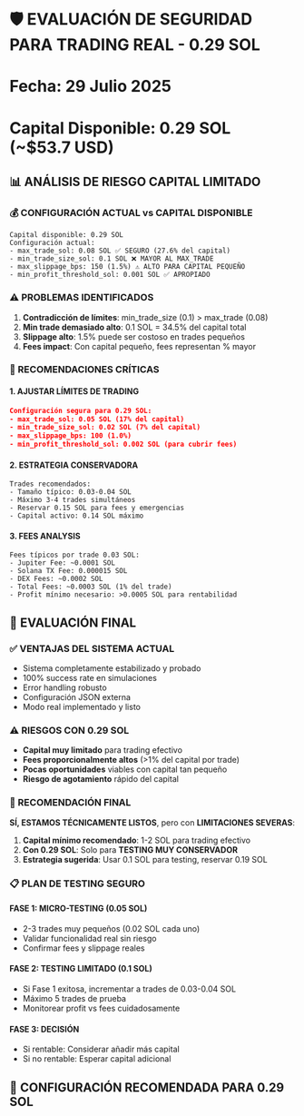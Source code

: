 # 🛡️ EVALUACIÓN DE SEGURIDAD PARA TRADING REAL - 0.29 SOL
# Fecha: 29 Julio 2025
# Capital Disponible: 0.29 SOL (~$53.7 USD)

## 📊 ANÁLISIS DE RIESGO CAPITAL LIMITADO

### 💰 CONFIGURACIÓN ACTUAL vs CAPITAL DISPONIBLE
```
Capital disponible: 0.29 SOL
Configuración actual:
- max_trade_sol: 0.08 SOL ✅ SEGURO (27.6% del capital)
- min_trade_size_sol: 0.1 SOL ❌ MAYOR AL MAX_TRADE
- max_slippage_bps: 150 (1.5%) ⚠️ ALTO PARA CAPITAL PEQUEÑO
- min_profit_threshold_sol: 0.001 SOL ✅ APROPIADO
```

### ⚠️ PROBLEMAS IDENTIFICADOS
1. **Contradicción de límites**: min_trade_size (0.1) > max_trade (0.08)
2. **Min trade demasiado alto**: 0.1 SOL = 34.5% del capital total
3. **Slippage alto**: 1.5% puede ser costoso en trades pequeños
4. **Fees impact**: Con capital pequeño, fees representan % mayor

### 🎯 RECOMENDACIONES CRÍTICAS

#### 1. **AJUSTAR LÍMITES DE TRADING**
```json
Configuración segura para 0.29 SOL:
- max_trade_sol: 0.05 SOL (17% del capital)
- min_trade_size_sol: 0.02 SOL (7% del capital)
- max_slippage_bps: 100 (1.0%)
- min_profit_threshold_sol: 0.002 SOL (para cubrir fees)
```

#### 2. **ESTRATEGIA CONSERVADORA**
```
Trades recomendados:
- Tamaño típico: 0.03-0.04 SOL
- Máximo 3-4 trades simultáneos
- Reservar 0.15 SOL para fees y emergencias
- Capital activo: 0.14 SOL máximo
```

#### 3. **FEES ANALYSIS**
```
Fees típicos por trade 0.03 SOL:
- Jupiter Fee: ~0.0001 SOL
- Solana TX Fee: 0.000015 SOL
- DEX Fees: ~0.0002 SOL
- Total Fees: ~0.0003 SOL (1% del trade)
- Profit mínimo necesario: >0.0005 SOL para rentabilidad
```

## 🚨 EVALUACIÓN FINAL

### ✅ VENTAJAS DEL SISTEMA ACTUAL
- Sistema completamente estabilizado y probado
- 100% success rate en simulaciones
- Error handling robusto
- Configuración JSON externa
- Modo real implementado y listo

### ⚠️ RIESGOS CON 0.29 SOL
- **Capital muy limitado** para trading efectivo
- **Fees proporcionalmente altos** (>1% del capital por trade)
- **Pocas oportunidades** viables con capital tan pequeño
- **Riesgo de agotamiento** rápido del capital

### 🎯 RECOMENDACIÓN FINAL

**SÍ, ESTAMOS TÉCNICAMENTE LISTOS**, pero con **LIMITACIONES SEVERAS**:

1. **Capital mínimo recomendado**: 1-2 SOL para trading efectivo
2. **Con 0.29 SOL**: Solo para **TESTING MUY CONSERVADOR**
3. **Estrategia sugerida**: Usar 0.1 SOL para testing, reservar 0.19 SOL

### 📋 PLAN DE TESTING SEGURO

#### FASE 1: MICRO-TESTING (0.05 SOL)
- 2-3 trades muy pequeños (0.02 SOL cada uno)
- Validar funcionalidad real sin riesgo
- Confirmar fees y slippage reales

#### FASE 2: TESTING LIMITADO (0.1 SOL)
- Si Fase 1 exitosa, incrementar a trades de 0.03-0.04 SOL
- Máximo 5 trades de prueba
- Monitorear profit vs fees cuidadosamente

#### FASE 3: DECISIÓN
- Si rentable: Considerar añadir más capital
- Si no rentable: Esperar capital adicional

## 🔧 CONFIGURACIÓN RECOMENDADA PARA 0.29 SOL
